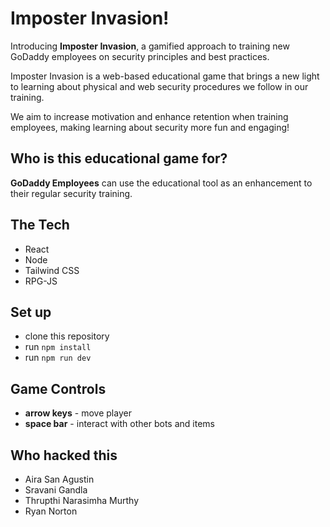 # Imposter Invasion!

Introducing **Imposter Invasion**, a gamified approach to training new GoDaddy employees on security principles and best practices.

Imposter Invasion is a web-based educational game that brings a new light to learning about physical and web security procedures we follow in our training.

We aim to increase motivation and enhance retention when training employees, making learning about security more fun and engaging!


## Who is this educational game for?

**GoDaddy Employees** can use the educational tool as an enhancement to their regular security training.

## The Tech

- React
- Node
- Tailwind CSS
- RPG-JS

## Set up

- clone this repository
- run `npm install`
- run `npm run dev`

## Game Controls

- **arrow keys** - move player
- **space bar** - interact with other bots and items

## Who hacked this

- Aira San Agustin
- Sravani Gandla
- Thrupthi Narasimha Murthy
- Ryan Norton
